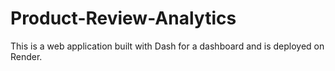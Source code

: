 # Product-Review-Analytics
This is a web application built with Dash for a dashboard and is deployed on Render.

